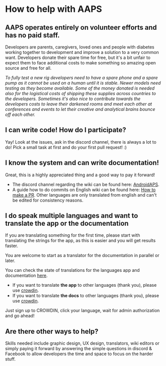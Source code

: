 # How to help with AAPS

## AAPS operates entirely on volunteer efforts and has no paid staff.

Developers are parents, caregivers, loved ones and people with diabetes working together to development and improve a solution to a very common want.  Developers donate their spare time for free, but it's a bit unfair to expect them to face additional costs to make something so amazing open source and free for all.

_To fully test a new rig developers need to have a spare phone and a spare pump as it cannot be used on a human until it is stable.  Newer models need testing as they become available.  Some of the money donated is needed also for the logistical costs of shipping these supplies across countries to the developers.  Sometimes it's also nice to contribute towards the developers costs to leave their darkened rooms and meet each other at conferences and events to let their creative and analytical brains bounce off each other._

## I can write code! How do I participate?

Yay! Look at the issues, ask in the discord channel, there is always a lot to do! Pick a small task at first and do your first pull request! :)

## I know the system and can write documentation!

Great, this is a highly appreciated thing and a good way to pay it forward!
* The discord channel regarding the wiki can be found here: [AndroidAPS](https://discord.gg/4fQUWHZ4Mw).
* A guide how to do commits on English wiki can be found here: [How to make a PR](../SupportingAaps/HowToEditTheDocs.md). Other languages are only translated from english and can't be edited for consistency reasons.

## I do speak multiple languages and want to translate the app or the documentation

If you are translating something for the first time, please start with translating the strings for the app, as this is easier and you will get results faster.

You are welcome to start as a translator for the documentation in parallel or later.

You can check the state of translations for the languages app and documentation [here](StateOfTranslations).

* If you want to translate **the app** to other languages (thank you), please use [crowdin](https://crowdin.com/project/androidaps).
* If you want to translate **the docs** to other languages (thank you), please use [crowdin](https://crowdin.com/project/androidapsdocs).

Just sign up to CROWDIN, click your language, wait for admin authorization and go ahead!

## Are there other ways to help?

Skills needed include graphic design, UX design, translators, wiki editors or simply paying it forward by answering the simple questions in discord & Facebook to allow developers the time and space to focus on the harder stuff.
